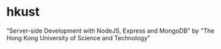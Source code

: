 # hkust
"Server-side Development with NodeJS, Express and MongoDB" by "The Hong Kong University of Science and Technology"
